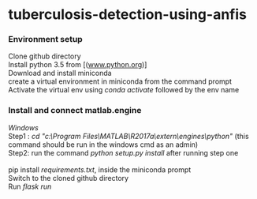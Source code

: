 # tuberculosis-detection-using-anfis

### Environment setup <br/>
Clone github directory <br/>
Install python 3.5 from [(www.python.org)] <br/>
Download and install miniconda <br/>
create a virtual environment in miniconda from the command prompt <br/>
Activate the virtual env using *conda activate* followed by the env name <br/>
### Install and connect matlab.engine <br/>
*Windows* <br/>
Step1 : *cd "c:\Program Files\MATLAB\R2017a\extern\engines\python"* (this command should be run in the windows cmd as an admin) <br/>
Step2: run the command *python setup.py install* after running step one <br/> <br/>
pip install *requirements.txt*, inside the miniconda prompt <br/>
Switch to the cloned github directory <br/>
Run *flask run*
